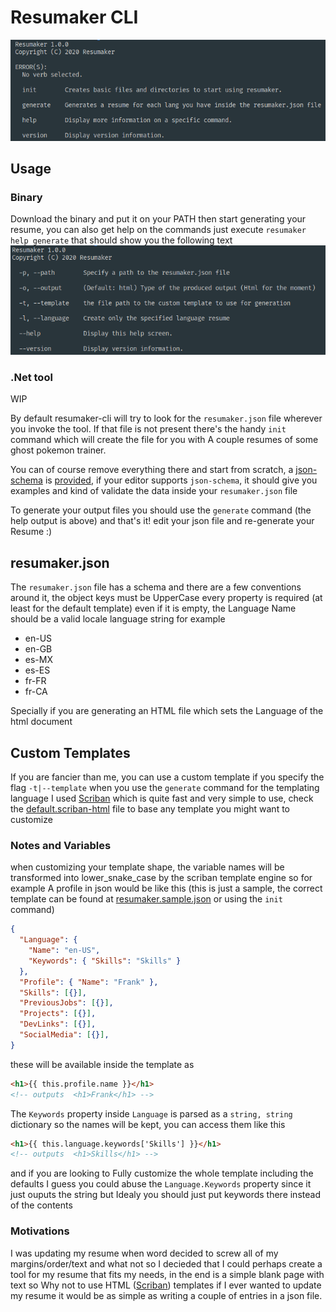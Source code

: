 [Scriban]: https://https://github.com/lunet-io/scriban
# Resumaker CLI

![Resumaker CLI](./resumaker-cli.png)


## Usage

### Binary
Download the binary and put it on your PATH then start generating your resume, you can also get help on the commands just execute
`resumaker help generate` that should show you the following text
![Resumaker CLI](./generate-help.png)


### .Net tool
WIP


By default resumaker-cli will try to look for the `resumaker.json` file wherever you invoke the tool. If that file is not present there's the handy `init` command which will create the file for you with A couple resumes of some ghost pokemon trainer.

You can of course remove everything there and start from scratch, a [json-schema](https://json-schema.org/) is [provided](https://github.com/AngelMunoz/Resumaker/blob/master/resumaker.schema.json), if your editor supports `json-schema`, it should give you examples and kind of validate the data inside your `resumaker.json` file

To generate your output files you should use the `generate` command (the help output is above) and that's it! edit your json file and re-generate your Resume :)

## resumaker.json
The `resumaker.json` file has a schema and there are a few conventions around it, the object keys must be UpperCase every property is required (at least for the default template) even if it is empty, the Language Name should be a valid locale language string for example

- en-US
- en-GB
- es-MX
- es-ES
- fr-FR
- fr-CA

Specially if you are generating an HTML file which sets the Language of the html document

## Custom Templates
If you are fancier than me, you can use a custom template if you specify the flag `-t|--template`  when you use the `generate` command for the templating language I used [Scriban] which is quite fast and very simple to use, check the [default.scriban-html](https://github.com/AngelMunoz/Resumaker/blob/master/templates/default.scriban-html) file to base any template you might want to customize

### Notes and Variables
when customizing your template shape, the variable names will be transformed into lower_snake_case by the scriban template engine so  for example A profile in json would be like this (this is just a sample, the correct template can be found at [resumaker.sample.json](https://github.com/AngelMunoz/Resumaker/blob/master/resumaker.sample.json) or using the `init` command)
```json
{
  "Language": { 
    "Name": "en-US", 
    "Keywords": { "Skills": "Skills" }
  },
  "Profile": { "Name": "Frank" },
  "Skills": [{}],
  "PreviousJobs": [{}],
  "Projects": [{}],
  "DevLinks": [{}],
  "SocialMedia": [{}],
}
```
these will be available inside the template as 
```html
<h1>{{ this.profile.name }}</h1>
<!-- outputs  <h1>Frank</h1> -->
```
The `Keywords` property inside `Language` is parsed as a `string, string` dictionary so the names will be kept, you can access them like this
```html
<h1>{{ this.language.keywords['Skills'] }}</h1>
<!-- outputs  <h1>Skills</h1> -->
```
and if you are looking to Fully customize the whole template including the defaults I guess you could abuse the `Language.Keywords` property since it just ouputs the string but Idealy you should just put keywords there instead of the contents


### Motivations 
I was updating my resume when word decided to screw all of my margins/order/text and what not so I decieded that I could perhaps create a tool for my resume that fits my needs, in the end is a simple blank page with text so Why not to use HTML ([Scriban]) templates if I ever wanted to update my resume it would be as simple as writing a couple of entries in a json file.